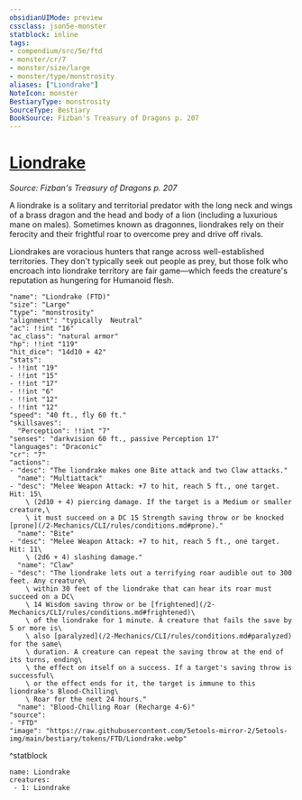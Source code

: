 ```yaml
---
obsidianUIMode: preview
cssclass: json5e-monster
statblock: inline
tags:
- compendium/src/5e/ftd
- monster/cr/7
- monster/size/large
- monster/type/monstrosity
aliases: ["Liondrake"]
NoteIcon: monster
BestiaryType: monstrosity
SourceType: Bestiary
BookSource: Fizban's Treasury of Dragons p. 207
---
```

# [Liondrake](2-Mechanics/CLI/bestiary/monstrosity/liondrake-ftd.md)
*Source: Fizban's Treasury of Dragons p. 207*  

A liondrake is a solitary and territorial predator with the long neck and wings of a brass dragon and the head and body of a lion (including a luxurious mane on males). Sometimes known as dragonnes, liondrakes rely on their ferocity and their frightful roar to overcome prey and drive off rivals.

Liondrakes are voracious hunters that range across well-established territories. They don't typically seek out people as prey, but those folk who encroach into liondrake territory are fair game—which feeds the creature's reputation as hungering for Humanoid flesh.

```statblock
"name": "Liondrake (FTD)"
"size": "Large"
"type": "monstrosity"
"alignment": "typically  Neutral"
"ac": !!int "16"
"ac_class": "natural armor"
"hp": !!int "119"
"hit_dice": "14d10 + 42"
"stats":
- !!int "19"
- !!int "15"
- !!int "17"
- !!int "6"
- !!int "12"
- !!int "12"
"speed": "40 ft., fly 60 ft."
"skillsaves":
  "Perception": !!int "7"
"senses": "darkvision 60 ft., passive Perception 17"
"languages": "Draconic"
"cr": "7"
"actions":
- "desc": "The liondrake makes one Bite attack and two Claw attacks."
  "name": "Multiattack"
- "desc": "Melee Weapon Attack: +7 to hit, reach 5 ft., one target. Hit: 15\
    \ (2d10 + 4) piercing damage. If the target is a Medium or smaller creature,\
    \ it must succeed on a DC 15 Strength saving throw or be knocked [prone](/2-Mechanics/CLI/rules/conditions.md#prone)."
  "name": "Bite"
- "desc": "Melee Weapon Attack: +7 to hit, reach 5 ft., one target. Hit: 11\
    \ (2d6 + 4) slashing damage."
  "name": "Claw"
- "desc": "The liondrake lets out a terrifying roar audible out to 300 feet. Any creature\
    \ within 30 feet of the liondrake that can hear its roar must succeed on a DC\
    \ 14 Wisdom saving throw or be [frightened](/2-Mechanics/CLI/rules/conditions.md#frightened)\
    \ of the liondrake for 1 minute. A creature that fails the save by 5 or more is\
    \ also [paralyzed](/2-Mechanics/CLI/rules/conditions.md#paralyzed) for the same\
    \ duration. A creature can repeat the saving throw at the end of its turns, ending\
    \ the effect on itself on a success. If a target's saving throw is successful\
    \ or the effect ends for it, the target is immune to this liondrake's Blood-Chilling\
    \ Roar for the next 24 hours."
  "name": "Blood-Chilling Roar (Recharge 4-6)"
"source":
- "FTD"
"image": "https://raw.githubusercontent.com/5etools-mirror-2/5etools-img/main/bestiary/tokens/FTD/Liondrake.webp"
```
^statblock

```encounter-table
name: Liondrake
creatures:
 - 1: Liondrake
```